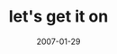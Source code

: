 ---
layout: base.njk
title : 'let&#39;s get it on' 
view_title : 'let&#39;s get it on' 
year : '2007' 
date : '2007-01-29' 
img_file : '/drawing/letsgetiton.png' 
html_file : 'letsgetiton' 
next_html : 'itisallgoingby3.html' 
year_order : '21' 
permalink : "title/{{html_file}}.html"
---